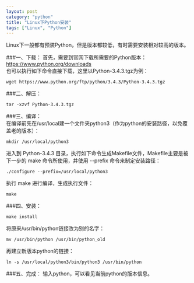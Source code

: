 ```yaml
---
layout: post
category: "python"
title: "Linux下Python安装"
tags: ["Linux", "Python"]
---
```


Linux下一般都有预装Python，但是版本都较低，有时需要安装相对较高的版本。  

###一、下载：
首先，需要到官网下载所需要的Python版本：<https://www.python.org/downloads>  
也可以执行如下命令直接下载，这里以Python-3.4.3.tgz为例：  

    wget https://www.python.org/ftp/python/3.4.3/Python-3.4.3.tgz  

###二、解压：  

    tar -xzvf Python-3.4.3.tgz  

###三、编译：  
  在编译前先在/usr/local建一个文件夹python3（作为python的安装路径，以免覆盖老的版本）：  

    mkdir /usr/local/python3  

  进入到 Python-3.4.3 目录，执行如下命令生成Makefile文件，Makefile主要是被下一步的 make 命令所使用，并使用 --prefix 命令来制定安装路径：  

    ./configure --prefix=/usr/local/python3  

  执行 make 进行编译，生成执行文件：  

    make  

###四、安装：  

    make install  

  将原来/usr/bin/python链接改为别的名字：  

    mv /usr/bin/python /usr/bin/python_old  

  再建立新版本python的链接：  

    ln -s /usr/local/python3/bin/python3 /usr/bin/python  

###五、完成：
输入python，可以看见当前python的版本信息。  
